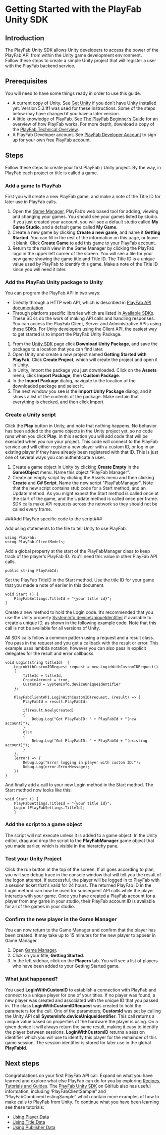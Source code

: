 # Getting Started with the PlayFab Unity SDK #
## Introduction ##
The PlayFab Unity SDK allows Unity developers to access the power of the PlayFab API from within the Unity game development environment.  
Follow these steps to create a simple Unity project that will register a user with the PlayFab backend service.
## Prerequisites ##
You will need to have some things ready in order to use this guide.

- A current copy of Unity.  See [Get Unity](http://unity3d.com/get-unity "Get Unity") if you don’t have Unity installed yet.  Version 5.3.1f1 was used for these instructions.  Some of the steps below may have changed if you have a later version.
- A little knowledge of PlayFab.  See [The PlayFab Beginner’s Guide](https://api.playfab.com/docs/beginners-guide) for an overview of how PlayFab works.  For more depth, download a copy of the [PlayFab Technical Overview](https://playfab.com/wp-content/uploads/2015/12/PlayFabTechnicalWhitePaper_2015.12.09.pdf). 
- A PlayFab Developer account.  See [PlayFab Developer Account](https://developer.playfab.com/en-us/studios) to sign up for your own free PlayFab account.

## Steps ##
Follow these steps to create your first PlayFab / Unity project. By the way, in PlayFab each project or title is called a game.
### Add a game to PlayFab ###
First you will create a new PlayFab game, and make a note of the Title ID for later use in PlayFab calls.

1. Open the [Game Manager](https://developer.playfab.com/en-us/studios), PlayFab’s web based tool for adding, viewing and changing your games. You should see your games listed by studio.  If you just created your account, you will see a default studio called **My Game Studio**, and a default game called **My Game**. 
2. Create a new game by clicking **Create a new game**, and name it **Getting Started**.  You can fill in the rest of the information on this page, or leave it blank.  Click **Create Game** to add this game to your PlayFab account.  
3. Return to the main view in the Game Manager by clicking the PlayFab logo in the upper left corner of the screen. You will see a tile for your new game showing the game title and Title ID. The Title ID is a unique value used by PlayFab to identify this game. Make a note of the Title ID since you will need it later.

### Add the PlayFab Unity package to Unity ###

You can program the PlayFab API in two ways:

- Directly through a HTTP web API, which is described in [PlayFab API documentation](https://api.playfab.com/Documentation).
- Through platform specific libraries which are listed in [Available SDKs](https://api.playfab.com/sdks). These SDKs do the work of making API calls and handling responses.
You can access the PlayFab Client, Server and Administrative APIs using these SDKs. For Unity developers using the Client API, the easiest way to get started is to import the PlayFab Unity Package.

1.  From the [Unity SDK](https://api.playfab.com/sdks/unity) page click **Download Unity Package**, and save the package to a location that you can find later.
2.  Open Unity and create a new project named **Getting Started with PlayFab**. Click **Create Project**, which will create the project and open it in Unity.
3.  In Unity, import the package you just downloaded.  Click on the **Assets** menu, click **Import Package**, then **Custom Package**.
4.  In the **Import Package** dialog, navigate to the location of the downloaded package and select it.
5.  The next window you see is the **Import Unity Package** dialog, and it shows a list of the contents of the package.  Make certain that everything is checked, and then click Import.

### Create a Unity script ###
Click the **Play** button in Unity, and note that nothing happens.  No behavior has been added to the game objects in the Unity project yet, so no code runs when you click **Play**.  In this section you will add code that will be executed when you run your project. 
This code will connect to the PlayFab service and will either register a new player with a custom ID, or log in an existing player if they have already been registered with that ID. This is just one of several ways you can authenticate a user.

1.  Create a game object in Unity by clicking **Create Empty** in the **GameObject** menu.  Name this object “PlayFab Manager”.
2.  Create an empty script by clicking the Assets menu and then clicking **Create** and **C# Script**.  Name the new script "PlayFabManager".
Note that the new script contains stub code for a Start method, and an Update method.  As you might expect the Start method is called once at the start of the game, and the Update method is called once per frame. SDK calls make API requests across the network so they should not be called every frame.

###Add PlayFab specific code to the script###

Add using statements to the file to tell Unity to use PlayFab.

    using PlayFab;
    using PlayFab.ClientModels;

Add a global property at the start of the PlayFabManager class to keep track of the player's PlayFab ID. You'll need this value in other PlayFab API calls.

    public string PlayFabId; 

Set the PlayFab TitleID in the Start method.  Use the title ID for your game that you made a note of earlier in this document.

    void Start () {
        PlayFabSettings.TitleId = "{your title id}";
    } 

Create a new method to hold the Login code. It’s recommended that you use the Unity property [SystemInfo.deviceUniqueIdentifier](http://docs.unity3d.com/ScriptReference/SystemInfo-deviceUniqueIdentifier.html) if available to create a unique ID, as shown in the following example code. Note that this call is not be available for all versions of Unity.

All SDK calls follow a common pattern using a request and a result class.  You pass in the request and you get a callback with the result or error. This example uses lambda notation, however you can also pass in explicit delegates for the result and error callbacks.

    void Login(string titleId)  {
        LoginWithCustomIDRequest request = new LoginWithCustomIDRequest()
        {
            TitleId = titleId,
            CreateAccount = true,
            CustomId = SystemInfo.deviceUniqueIdentifier
        };
    
        PlayFabClientAPI.LoginWithCustomID(request, (result) => {
            PlayFabId = result.PlayFabId;

            if(result.NewlyCreated)
            {
                Debug.Log("Got PlayFabID: " + PlayFabId + "(new account)");
            }
            else
            {
                Debug.Log("Got PlayFabID: " + PlayFabId + "(existing account)");
            }
        },
        (error) => {
            Debug.Log("Error logging in player with custom ID:");
            Debug.Log(error.ErrorMessage);
        })
    } 

And finally add a call to your new Login method in the Start method. The Start method now looks like this:

    void Start () {
        PlayFabSettings.TitleId = "{your title id}";
        Login (PlayFabSettings.TitleId);
        } 

### Add the script to a game object ###
The script will not execute unless it is added to a game object.  In the Unity editor, drag and drop the script to the **PlayFabManager** game object that you made earlier, which is visible in the hierarchy pane.
### Test your Unity Project ###
Click the run button at the top of the screen.  If all goes according to plan, you will see debug trace in the console window that will tell you the result of the logon attempt. If successful, the player will be logged in to PlayFab with a session ticket that's valid for 24 hours. The returned PlayFab ID in the Login method can now be used for subsequent API calls while the player interacts with your game. 
Once you have created a PlayFab account for a player from any game in your studio, their PlayFab account ID is available for all of the games in your studio.
### Confirm the new player in the Game Manager ###
You can now return to the Game Manager and confirm that the player has been created. It may take up to 15 minutes for the new player to appear in Game Manager.

1.  Open [Game Manager](https://developer.playfab.com/en-us/studios).
2.  Click on your title, **Getting Started**.
3.  In the left sidebar, click on the **Players** tab.  You will see a list of players who have been added to your Getting Started game.

### What just happened? ###
You used **LoginWithCustomID** to establish a connection with PlayFab and connect to a unique player for one of your titles.  If no player was found, a new player was created and associated with the unique ID that you passed in.
The class **LoginWithCustomIDRequest** was created to hold the parameters for the call. 
One of the parameters, **CustomId** was set by calling the Unity API call **SystemInfo.deviceUniqueIdentifier**. This call returns a unique value based on properties of the hardware the player is using. On a given device it will always return the same result, making it easy to identify the player between sessions.
**LoginWithCustomID** returns a session identifier which you will use to identify this player for the remainder of this game session.  The session identifier is stored for later use in the global **PlayFabId**.
## Next steps ##
Congratulations on your first PlayFab API call.  Expand on what you have learned and explore what else PlayFab can do for you by exploring [Recipes](https://api.playfab.com/docs/recipe-index), [Tutorials and Guides](https://api.playfab.com/docs/tutorials).  The [PlayFab Unity SDK](https://github.com/PlayFab/UnitySDK) on GitHub also has useful information, including  ‘PlayFabClientSample” and “PlayFabCombinedTestingSample” which contain more examples of how to make calls to PlayFab from Unity. 
To continue what you have been learning see these tutorials:

- [Using Player Data](https://api.playfab.com/docs/using-player-data)
- [Using Title Data](https://api.playfab.com/docs/using-title-data)
- [Using Publisher Data](https://api.playfab.com/docs/using-publisher-data)

